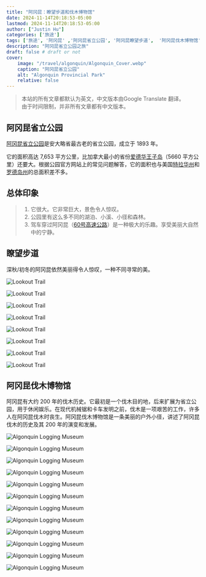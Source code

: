 ```yaml
---
title: "阿冈昆：瞭望步道和伐木博物馆"
date: 2024-11-14T20:18:53-05:00
lastmod: 2024-11-14T20:18:53-05:00
author: ["Justin Hu"]
categories: ['旅途']
tags: ['旅途', '阿冈昆' ,'阿冈昆省立公园', '阿冈昆瞭望步道',  '阿冈昆伐木博物馆']
description: "阿冈昆省立公园之旅"
draft: false # draft or not
cover:
    image: "/travel/algonquin/Algonquin_Cover.webp"
    caption: "阿冈昆省立公园"
    alt: "Algonquin Provincial Park"
    relative: false
---
```


> 本站的所有文章都默认为英文，中文版本由Google Translate 翻译。  
> 由于时间限制，并非所有文章都有中文版本。

## 阿冈昆省立公园

[阿冈昆省立公园](https://en.wikipedia.org/wiki/Algonquin_Provincial_Park)是安大略省最古老的省立公园，成立于 1893 年。

它的面积高达 7,653 平方公里，比加拿大最小的省份[爱德华王子岛](https://en.wikipedia.org/wiki/Prince_Edward_Islan)（5660 平方公里）还要大。根据公园官方网站上的常见问题解答，它的面积也与美国[特拉华州](https://en.wikipedia.org/wiki/Rhode_Island)和[罗德岛州](https://www.algonquinpark.on.ca/visit/general_park_info/faqs.php#:~:text=Q%3A%20How%20big%20is%20Algonquin,(1%2C045%20square%20miles)%20combined.)的总面积差不多。

## 总体印象

> 1. 它很大。它非常巨大，景色令人惊叹。
> 2. 公园里有这么多不同的湖泊、小溪、小径和森林。
> 3. 驾车穿过阿冈昆（[60号高速公路](https://en.wikipedia.org/wiki/Ontario_Highway_60)）是一种极大的乐趣。享受美丽大自然中的宁静。

## 瞭望步道

深秋/初冬的阿冈昆依然美丽得令人惊叹，一种不同寻常的美。

![Lookout Trail](/travel/algonquin/lookout_trail_1.jpeg)

![Lookout Trail](/travel/algonquin/lookout_trail_2.jpeg)

![Lookout Trail](/travel/algonquin/lookout_trail_3.jpeg)

![Lookout Trail](/travel/algonquin/lookout_trail_4.jpeg)

![Lookout Trail](/travel/algonquin/lookout_trail_5.jpeg)

![Lookout Trail](/travel/algonquin/lookout_trail_6.jpeg)

![Lookout Trail](/travel/algonquin/lookout_trail_7.jpeg)

![Lookout Trail](/travel/algonquin/lookout_trail_8.jpeg)

## 阿冈昆伐木博物馆

阿冈昆有大约 200 年的伐木历史。它最初是一个伐木目的地，后来扩展为省立公园，用于休闲娱乐。在现代机械锯和卡车发明之前，伐木是一项艰苦的工作，许多人在阿冈昆伐木时丧生。阿冈昆伐木博物馆是一条美丽的户外小径，讲述了阿冈昆伐木的历史及其 200 年的演变和发展。

![Algonquin Logging Museum](/travel/algonquin/logging_museum_1.jpeg)

![Algonquin Logging Museum](/travel/algonquin/logging_museum_2.jpeg)

![Algonquin Logging Museum](/travel/algonquin/logging_museum_3.jpeg)

![Algonquin Logging Museum](/travel/algonquin/logging_museum_4.jpeg)

![Algonquin Logging Museum](/travel/algonquin/logging_museum_5.jpeg)

![Algonquin Logging Museum](/travel/algonquin/logging_museum_6.jpeg)

![Algonquin Logging Museum](/travel/algonquin/logging_museum_7.jpeg)

![Algonquin Logging Museum](/travel/algonquin/logging_museum_8.jpeg)

![Algonquin Logging Museum](/travel/algonquin/logging_museum_9.jpeg)

![Algonquin Logging Museum](/travel/algonquin/logging_museum_10.jpeg)

![Algonquin Logging Museum](/travel/algonquin/logging_museum_11.jpeg)

![Algonquin Logging Museum](/travel/algonquin/logging_museum_12.jpeg)
